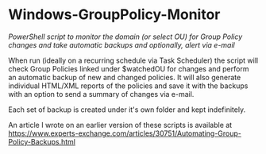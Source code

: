 # Windows-GroupPolicy-Monitor
*PowerShell script to monitor the domain (or select OU) for Group Policy changes and take automatic backups and optionally, alert via e-mail*

When run (ideally on a recurring schedule via Task Scheduler) the script will check Group Policies linked under $watchedOU for changes and perform an automatic backup of new and changed policies. It will also generate individual HTML/XML reports of the policies and save it with the backups with an option to send a summary of changes via e-mail.

Each set of backup is created under it's own folder and kept indefinitely.

An article I wrote on an earlier version of these scripts is available at https://www.experts-exchange.com/articles/30751/Automating-Group-Policy-Backups.html